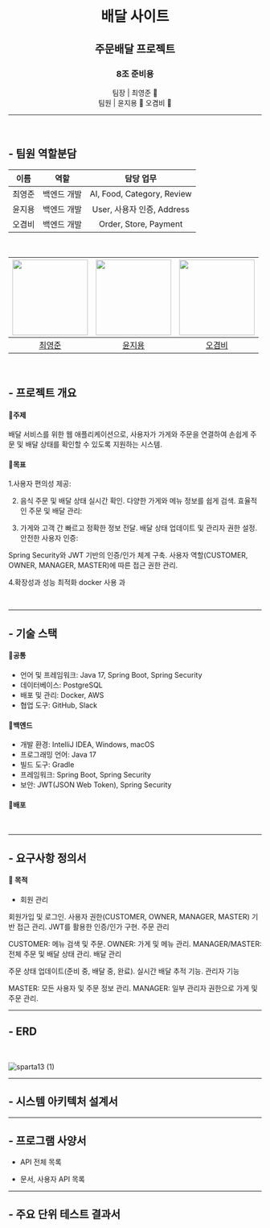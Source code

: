 # <div align="center">배달 사이트 </div>

## <div align="center">주문배달 프로젝트 </div>

### <div align="center">8조 준비용</div>

<div align=center> 팀장 | 최영준 🐲 <br/> 팀원 | 윤지용 🐂  오겸비 🐰</div>

---

<br/>

## - 팀원 역할분담

| 이름 | 역할 | 담당 업무 | 
| :-:  | :-: | :-: |
| 최영준 | 백엔드 개발 | AI, Food, Category, Review |
| 윤지용 | 백엔드 개발 | User, 사용자 인증, Address |
| 오겸비 | 백엔드 개발 | Order, Store, Payment |
<br/>

| <img src="https://avatars.githubusercontent.com/u/82498610?v=4" alt="" width="150"> | <img src="https://avatars.githubusercontent.com/u/150976474?v=4" alt="" width="150"> | <img src="https://avatars.githubusercontent.com/u/160198328?v=4" alt="" width="150"> |
|:------:|:------:|:------:|
| [최영준](https://github.com/choiy6) | [윤지용](https://github.com/jeffyun3061) | [오겸비](https://github.com/afoisl) |
<br/>


## - 프로젝트 개요

<div markdown="1">

#### 📌주제
배달 서비스를 위한 웹 애플리케이션으로, 사용자가 가게와 주문을 연결하여 손쉽게 주문 및 배달 상태를 확인할 수 있도록 지원하는 시스템.

#### 📌목표 

1.사용자 편의성 제공:

2. 음식 주문 및 배달 상태 실시간 확인.
다양한 가게와 메뉴 정보를 쉽게 검색.
효율적인 주문 및 배달 관리:

3. 가게와 고객 간 빠르고 정확한 정보 전달.
배달 상태 업데이트 및 관리자 권한 설정.
안전한 사용자 인증:

Spring Security와 JWT 기반의 인증/인가 체계 구축.
사용자 역할(CUSTOMER, OWNER, MANAGER, MASTER)에 따른 접근 권한 관리.

4.확장성과 성능 최적화
docker 사용 과

<br/>

</div>


---


## - 기술 스택

<div markdown="1">

#### 📌공통

- 언어 및 프레임워크: Java 17, Spring Boot, Spring Security
- 데이터베이스: PostgreSQL
- 배포 및 관리: Docker, AWS
- 협업 도구: GitHub, Slack

#### 📌백엔드

- 개발 환경: IntelliJ IDEA, Windows, macOS
- 프로그래밍 언어: Java 17
- 빌드 도구: Gradle
- 프레임워크: Spring Boot, Spring Security
- 보안: JWT(JSON Web Token), Spring Security

#### 📌배포

<br/>

</div>


---



## - 요구사항 정의서

<div markdown="1">

#### 📌 목적
- 회원 관리

회원가입 및 로그인.
사용자 권한(CUSTOMER, OWNER, MANAGER, MASTER) 기반 접근 관리.
JWT를 활용한 인증/인가 구현.
주문 관리

CUSTOMER: 메뉴 검색 및 주문.
OWNER: 가게 및 메뉴 관리.
MANAGER/MASTER: 전체 주문 및 배달 상태 관리.
배달 관리

주문 상태 업데이트(준비 중, 배달 중, 완료).
실시간 배달 추적 기능.
관리자 기능

MASTER: 모든 사용자 및 주문 정보 관리.
MANAGER: 일부 관리자 권한으로 가게 및 주문 관리.
<br/>

</div>


---



## - ERD

<div markdown="1">
<br/>
  
![sparta13 (1)](https://github.com/user-attachments/assets/396d1681-4b3c-4210-85cb-efa30389af3e)

</div>


---

## - 시스템 아키텍처 설계서

<div markdown="1">
  
<p align="center">
 
</p>

</div>

---



## - 프로그램 사양서

<div markdown="1">
  
- API 전체 목록


- 문서, 사용자 API 목록


</div>


---


## - 주요 단위 테스트 결과서
<div markdown="1">


</div>
